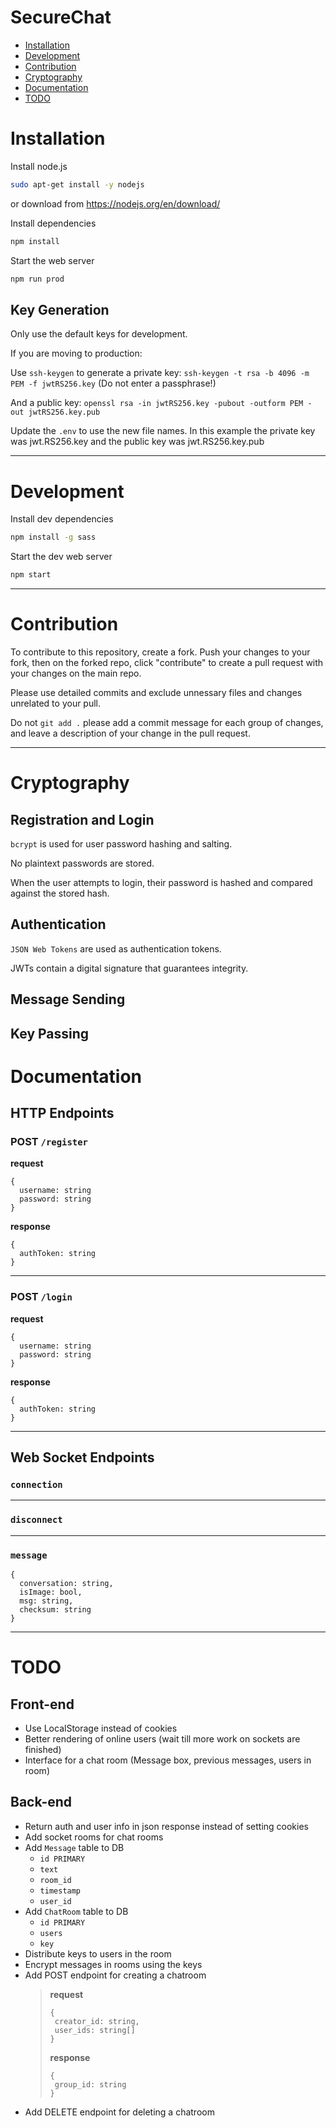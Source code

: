 # SecureChat

- [Installation](#installation)
- [Development](#development)
- [Contribution](#contribution)
- [Cryptography](#cryptography)
- [Documentation](#documentation)
- [TODO](#todo)

# Installation

Install node.js

```bash
sudo apt-get install -y nodejs
```

or download from https://nodejs.org/en/download/

Install dependencies

```bash
npm install
```

Start the web server

```bash
npm run prod
```

## Key Generation

Only use the default keys for development.

If you are moving to production:

Use `ssh-keygen` to generate a private key:
`ssh-keygen -t rsa -b 4096 -m PEM -f jwtRS256.key`
(Do not enter a passphrase!)

And a public key:
`openssl rsa -in jwtRS256.key -pubout -outform PEM -out jwtRS256.key.pub`

Update the `.env` to use the new file names.
In this example the private key was jwt.RS256.key and the public key was jwt.RS256.key.pub

---

# Development

Install dev dependencies

```bash
npm install -g sass
```

Start the dev web server

```bash
npm start
```

---

# Contribution

To contribute to this repository, create a fork.
Push your changes to your fork, then on the forked repo, click "contribute" to create a pull request with your changes on the main repo.

Please use detailed commits and exclude unnessary files and changes unrelated to your pull.

Do not `git add .` please add a commit message for each group of changes, and leave a description of your change in the pull request.

---

# Cryptography

## Registration and Login

`bcrypt` is used for user password hashing and salting.

No plaintext passwords are stored.

When the user attempts to login, their password is hashed and compared against the stored hash.

## Authentication

`JSON Web Tokens` are used as authentication tokens.

JWTs contain a digital signature that guarantees integrity.

## Message Sending

## Key Passing

# Documentation

## HTTP Endpoints

### POST `/register`

**request**

```
{
  username: string
  password: string
}
```

**response**

```
{
  authToken: string
}
```

---

### POST `/login`

**request**

```
{
  username: string
  password: string
}
```

**response**

```
{
  authToken: string
}
```

---

## Web Socket Endpoints

### `connection`

---

### `disconnect`

---

### `message`

```
{
  conversation: string,
  isImage: bool,
  msg: string,
  checksum: string
}
```

---

# TODO

## Front-end

- Use LocalStorage instead of cookies
- Better rendering of online users (wait till more work on sockets are finished)
- Interface for a chat room (Message box, previous messages, users in room)

## Back-end

- Return auth and user info in json response instead of setting cookies
- Add socket rooms for chat rooms
- Add `Message` table to DB
  - `id PRIMARY`
  - `text`
  - `room_id`
  - `timestamp`
  - `user_id`
- Add `ChatRoom` table to DB
  - `id PRIMARY`
  - `users`
  - `key`
- Distribute keys to users in the room
- Encrypt messages in rooms using the keys
- Add POST endpoint for creating a chatroom
  > **request**
  >
  > ```
  > {
  >  creator_id: string,
  >  user_ids: string[]
  > }
  > ```
  >
  > **response**
  >
  > ```
  > {
  >  group_id: string
  > }
  > ```
- Add DELETE endpoint for deleting a chatroom
